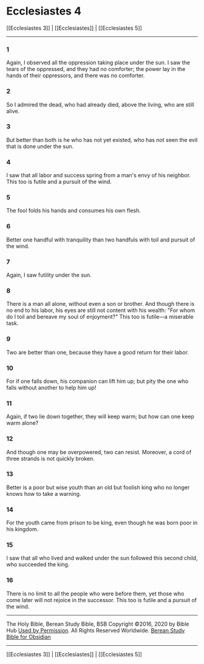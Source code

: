 # Ecclesiastes 4

[[Ecclesiastes 3]] | [[Ecclesiastes]] | [[Ecclesiastes 5]]

---

### 1
Again, I observed all the oppression taking place under the sun. I saw the tears of the oppressed, and they had no comforter; the power lay in the hands of their oppressors, and there was no comforter.

### 2
So I admired the dead, who had already died, above the living, who are still alive.

### 3
But better than both is he who has not yet existed, who has not seen the evil that is done under the sun.

### 4
I saw that all labor and success spring from a man's envy of his neighbor. This too is futile and a pursuit of the wind.

### 5
The fool folds his hands and consumes his own flesh.

### 6
Better one handful with tranquility than two handfuls with toil and pursuit of the wind.

### 7
Again, I saw futility under the sun.

### 8
There is a man all alone, without even a son or brother. And though there is no end to his labor, his eyes are still not content with his wealth: "For whom do I toil and bereave my soul of enjoyment?" This too is futile—a miserable task.

### 9
Two are better than one, because they have a good return for their labor.

### 10
For if one falls down, his companion can lift him up; but pity the one who falls without another to help him up!

### 11
Again, if two lie down together, they will keep warm; but how can one keep warm alone?

### 12
And though one may be overpowered, two can resist. Moreover, a cord of three strands is not quickly broken.

### 13
Better is a poor but wise youth than an old but foolish king who no longer knows how to take a warning.

### 14
For the youth came from prison to be king, even though he was born poor in his kingdom.

### 15
I saw that all who lived and walked under the sun followed this second child, who succeeded the king.

### 16
There is no limit to all the people who were before them, yet those who come later will not rejoice in the successor. This too is futile and a pursuit of the wind.

---

The Holy Bible, Berean Study Bible, BSB
Copyright ©2016, 2020 by Bible Hub
[Used by Permission](https://berean.bible/terms.htm). All Rights Reserved Worldwide.
[Berean Study Bible for Obsidian](https://github.com/gapmiss/berean-study-bible-for-obsidian)

---

[[Ecclesiastes 3]] | [[Ecclesiastes]] | [[Ecclesiastes 5]]

